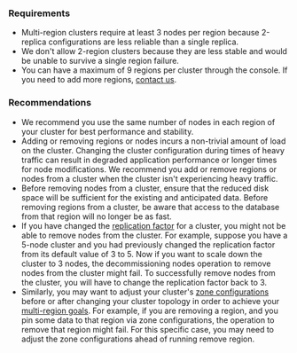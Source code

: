 ### Requirements

- Multi-region clusters require at least 3 nodes per region because 2-replica configurations are less reliable than a single replica.
- We don't allow 2-region clusters because they are less stable and would be unable to survive a single region failure.
- You can have a maximum of 9 regions per cluster through the console. If you need to add more regions, [contact us](https://support.cockroachlabs.com).

### Recommendations

<!--
- All CockroachCloud clusters use 3 Availability Zones (AZs). For balanced data distribution and best performance, we recommend using a number of nodes that is a multiple of 3 (e.g., 3, 6, or 9 nodes per region).
-->

- We recommend you use the same number of nodes in each region of your cluster for best performance and stability.
- Adding or removing regions or nodes incurs a non-trivial amount of load on the cluster. Changing the cluster configuration during times of heavy traffic can result in degraded application performance or longer times for node modifications. We recommend you add or remove regions or nodes from a cluster when the cluster isn't experiencing heavy traffic.
- Before removing nodes from a cluster, ensure that the reduced disk space will be sufficient for the existing and anticipated data. Before removing regions from a cluster, be aware that access to the database from that region will no longer be as fast.
- If you have changed the [replication factor](../{{site.versions["stable"]}}/configure-zone.html) for a cluster, you might not be able to remove nodes from the cluster. For example, suppose you have a 5-node cluster and you had previously changed the replication factor from its default value of 3 to 5. Now if you want to scale down the cluster to 3 nodes, the decommissioning nodes operation to remove nodes from the cluster might fail. To successfully remove nodes from the cluster, you will have to change the replication factor back to 3.
- Similarly, you may want to adjust your cluster's [zone configurations](../{{site.versions["stable"]}}/configure-zone.html) before or after changing your cluster topology in order to achieve your [multi-region goals](../{{site.versions["stable"]}}/multiregion-overview.html). For example, if you are removing a region, and you pin some data to that region via zone configurations, the operation to remove that region might fail. For this specific case, you may need to adjust the zone configurations ahead of running remove region.